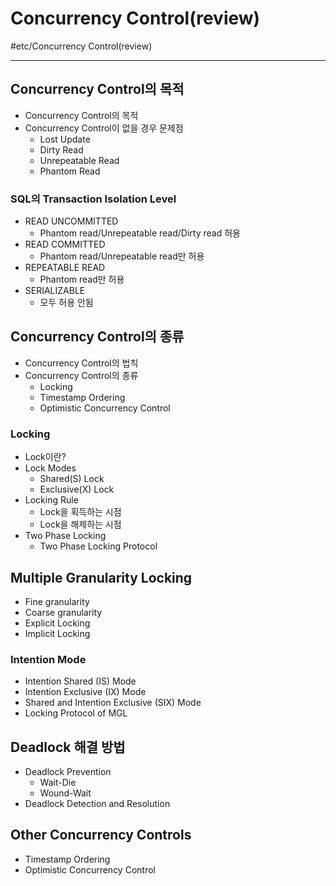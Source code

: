 # Concurrency Control(review)
#etc/Concurrency Control(review)

---
## Concurrency Control의 목적
- Concurrency Control의 목적
- Concurrency Control이 없을 경우 문제점
    - Lost Update
    - Dirty Read
    - Unrepeatable Read
    - Phantom Read

### SQL의 Transaction Isolation Level
- READ UNCOMMITTED
    - Phantom read/Unrepeatable read/Dirty read 허용
- READ COMMITTED
    - Phantom read/Unrepeatable read만 허용
- REPEATABLE READ
    - Phantom read만 허용
- SERIALIZABLE
    - 모두 허용 안됨

## Concurrency Control의 종류
- Concurrency Control의 법칙
- Concurrency Control의 종류
    - Locking
    - Timestamp Ordering
    - Optimistic Concurrency Control

### Locking
- Lock이란?
- Lock Modes
    - Shared(S) Lock
    - Exclusive(X) Lock
- Locking Rule
    - Lock을 획득하는 시점
    - Lock을 해제하는 시점
- Two Phase Locking
    - Two Phase Locking Protocol

## Multiple Granularity Locking
- Fine granularity
- Coarse granularity
- Explicit Locking
- Implicit Locking

### Intention Mode
- Intention Shared (IS) Mode
- Intention Exclusive (IX) Mode
- Shared and Intention Exclusive (SIX) Mode
- Locking Protocol of MGL

## Deadlock 해결 방법
- Deadlock Prevention
    - Wait-Die
    - Wound-Wait
- Deadlock Detection and Resolution

## Other Concurrency Controls
- Timestamp Ordering
- Optimistic Concurrency Control
